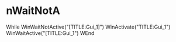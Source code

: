 # nWaitNotA
While WinWaitNotActive("[TITLE:Gui_1]")    WinActivate("TITLE:Gui_1")    WinWaitActive("[TITLE:Gui_1") WEnd
